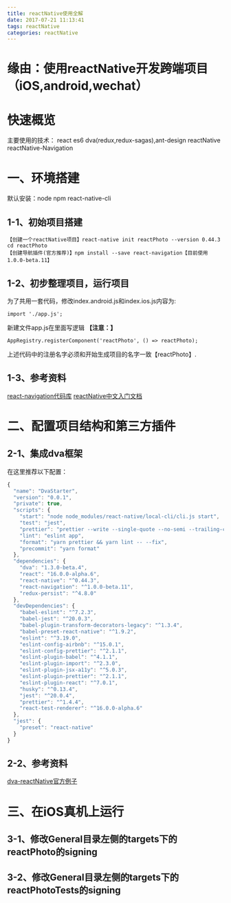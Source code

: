 ```yaml
---
title: reactNative使用全解
date: 2017-07-21 11:13:41
tags: reactNative
categories: reactNative
---
```


# 缘由：使用reactNative开发跨端项目（iOS,android,wechat）

<!--more-->

# 快速概览
主要使用的技术：
react es6 dva(redux,redux-sagas),ant-design reactNative reactNative-Navigation


# 一、环境搭建
默认安装：node npm react-native-cli

## 1-1、初始项目搭建
```
【创建一个reactNative项目】react-native init reactPhoto --version 0.44.3
cd reactPhoto
【创建导航插件(官方推荐)】npm install --save react-navigation【目前使用1.0.0-beta.11】
```

## 1-2、初步整理项目，运行项目
为了共用一套代码，修改index.android.js和index.ios.js内容为:
```
import './app.js';
```

新建文件app.js在里面写逻辑
**【注意：】**
```
AppRegistry.registerComponent('reactPhoto', () => reactPhoto);
```
上述代码中的注册名字必须和开始生成项目的名字一致【reactPhoto】.

## 1-3、参考资料
[react-navigation代码库](https://github.com/react-community/react-navigation)
[reactNative中文入门文档](https://reactnative.cn/docs/0.46/getting-started.html)


# 二、配置项目结构和第三方插件
## 2-1、集成dva框架
在这里推荐以下配置：
```js
{
  "name": "DvaStarter",
  "version": "0.0.1",
  "private": true,
  "scripts": {
    "start": "node node_modules/react-native/local-cli/cli.js start",
    "test": "jest",
    "prettier": "prettier --write --single-quote --no-semi --trailing-comma es5 --print-width 80 \"app/**/*.js\"",
    "lint": "eslint app",
    "format": "yarn prettier && yarn lint -- --fix",
    "precommit": "yarn format"
  },
  "dependencies": {
    "dva": "1.3.0-beta.4",
    "react": "16.0.0-alpha.6",
    "react-native": "^0.44.3",
    "react-navigation": "^1.0.0-beta.11",
    "redux-persist": "^4.8.0"
  },
  "devDependencies": {
    "babel-eslint": "^7.2.3",
    "babel-jest": "^20.0.3",
    "babel-plugin-transform-decorators-legacy": "^1.3.4",
    "babel-preset-react-native": "^1.9.2",
    "eslint": "^3.19.0",
    "eslint-config-airbnb": "^15.0.1",
    "eslint-config-prettier": "^2.1.1",
    "eslint-plugin-babel": "^4.1.1",
    "eslint-plugin-import": "^2.3.0",
    "eslint-plugin-jsx-a11y": "^5.0.3",
    "eslint-plugin-prettier": "^2.1.1",
    "eslint-plugin-react": "^7.0.1",
    "husky": "^0.13.4",
    "jest": "^20.0.4",
    "prettier": "^1.4.4",
    "react-test-renderer": "^16.0.0-alpha.6"
  },
  "jest": {
    "preset": "react-native"
  }
}
```

## 2-2、参考资料
[dva-reactNative官方例子](https://github.com/nihgwu/react-native-dva-starter)






# 三、在iOS真机上运行
## 3-1、修改General目录左侧的targets下的reactPhoto的signing
## 3-2、修改General目录左侧的targets下的reactPhotoTests的signing
